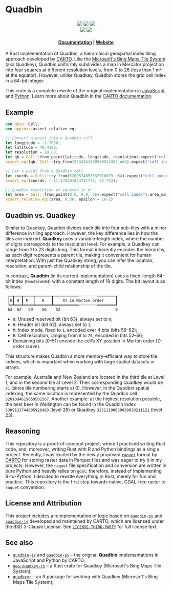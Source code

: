 # Quadbin

<p align="center">
    <a href="https://github.com/atsyplenkov/qbin/releases">
        <img src="https://img.shields.io/github/v/release/atsyplenkov/qbin?style=flat&labelColor=1C2C2E&color=dea584&logo=GitHub&logoColor=white"></a>
    <a href="https://crates.io/crates/qbin/">
        <img src="https://img.shields.io/crates/v/qbin?style=flat&labelColor=1C2C2E&color=dea584&logo=Rust&logoColor=white"></a>
    <a href="https://codecov.io/gh/atsyplenkov/qbin">
        <img src="https://img.shields.io/codecov/c/gh/atsyplenkov/qbin?style=flat&labelColor=1C2C2E&color=dea584&logo=Codecov&logoColor=white"></a>
    <br>
    <a href="https://github.com/atsyplenkov/qbin/actions/workflows/rust-ci.yml">
        <img src="https://img.shields.io/github/actions/workflow/status/atsyplenkov/qbin/rust-ci.yml?style=flat&labelColor=1C2C2E&color=dea584&logo=GitHub%20Actions&logoColor=white"></a>
    <a href="https://docs.rs/qbin/">
        <img src="https://img.shields.io/docsrs/qbin?style=flat&labelColor=1C2C2E&color=dea584&logo=Rust&logoColor=white"></a>
    <br>
</p>

<h4 align="center">
  <a href="https://docs.rs/qbin/">Documentation</a> |
  <a href="https://crates.io/crates/qbin/">Website</a>
</h4>


A Rust implementation of Quadbin, a hierarchical geospatial index tiling approach developed by [CARTO](https://github.com/CartoDB). Like the [Microsoft's Bing Maps Tile System](https://docs.microsoft.com/en-us/bingmaps/articles/bing-maps-tile-system) (aka Quadkey), Quadbin uniformly subdivides a map in Mercator projection into four squares at different resolution levels, from 0 to 26 (less than 1 m² at the equator). However, unlike Quadkey, Quadbin stores the grid cell index in a 64-bit integer.

This crate is a complete rewrite of the original implementation in [JavaScript](https://github.com/CartoDB/quadbin-js) and [Python](https://github.com/CartoDB/quadbin-py). Learn more about Quadbin in the [CARTO documentation](https://docs.carto.com/data-and-analysis/analytics-toolbox-for-snowflake/sql-reference/quadbin).
    

## Example

```rust
use qbin::Cell;
use approx::assert_relative_eq;

// Convert a point into a Quadbin cell
let longitude = -3.7038;
let latitude = 40.4168;
let resolution = 10_u8;
let qb = Cell::from_point(latitude, longitude, resolution).expect("cell index");
assert_eq!(qb, Cell::try_from(5234261499580514303_u64).expect("cell index"));

// Get a point from a Quadbin cell
let coords = Cell::try_from(5209574053332910079_u64).expect("cell index").to_point();
assert_eq!(coords, [-11.178401873711776, 33.75]);

// Quadbin resolution at equator in m²
let area = Cell::from_point(0.0, 0.0, 26).expect("cell index").area_m2();
assert_relative_eq!(area, 0.36, epsilon = 1e-2)
```

## Quadbin vs. Quadkey
Similar to Quadkey, Quadbin divides each tile into four sub-tiles with a minor difference in tiling approach. However, the key difference lies in how the tiles are indexed. **Quadkey** uses a variable-length index, where the number of digits corresponds to the resolution level. For example, a Quadkey can range from 1 to 23 digits long. This format inherently encodes the hierarchy, as each digit represents a parent tile, making it convenient for human interpretation. With just the Quadkey string, you can infer the location, resolution, and parent-child relationship of the tile.

In contrast, **Quadbin** (in its current implementation) uses a fixed-length 64-bit index (`NonZeroU64`) with a constant length of 19 digits. The bit layout is as follows:

```text
 ┏━┳━━━┳━━━━┳━━━━━━━┳━━━━━━━━━━━┈┈┈┈┈┈┈┈━━━━━━━━┓
 ┃U┃ H ┃ M  ┃   R   ┃    XY in Morton order     ┃
 ┗━┻━━━┻━━━━┻━━━━━━━┻━━━━━━━━━━━┈┈┈┈┈┈┈┈━━━━━━━━┛
 63  62   59    56    52                        0
```
- `U`: Unused reserved bit (bit 63), always set to `0`;
- `H`: Header bit (bit 62), always set to `1`;
- `M`: Index mode, fixed to `1`, encoded over 4 bits (bits 59–62); 
- `R`: Cell resolution, ranging from `0` to `26`, encoded in bits 52–56;
- Remaining bits (0–51) encode the cell’s XY position in Morton order (Z-order curve).

This structure makes Quadbin a more memory-efficient way to store tile indices, which is important when working with large spatial datasets or arrays.

For example, Australia and New Zealand are located in the third tile at Level 1, and in the second tile at Level 2. Their corresponding Quadkey would be `31` (since tile numbering starts at 0). However, in the Quadbin spatial indexing, the same location is represented by the Quadbin cell `5201094619659501567`. Another example: at the highest resolution possible, the best beer in Wellington can be found in the Quadbin index `5309133744805926483` (level 26) or Quadkey `31311100030030030211121` (level 23).

## Reasoning
This repository is a proof-of-concept project, where I practised writing Rust code, and, moreover, writing Rust with R and Python bindings as a single project. Recently, I was excited by the newly proposed  [`raquet`](https://github.com/CartoDB/raquet) format by [CARTO](https://github.com/CartoDB) for storing raster data in Parquet files and was eager to try it in my projects. However, the `raquet` file specification and conversion are written in pure Python and heavily relies on `gdal`; therefore, instead of implementing R-to-Python, I decided to rewrite everything in Rust, merely for fun and practice. This repository is the first step towards native, GDAL-free raster to `raquet` conversion.

## License and Attribution
This project includes a reimplementation of logic based on [`quadbin-py`](https://github.com/CartoDB/quadbin-py) and [`quadbin-js`](https://github.com/CartoDB/quadbin-js) developed and maintained by CARTO, which are licensed under the BSD 3-Clause License.
See [`LICENSE-THIRD-PARTY`](LICENSE-THIRD-PARTY) for full license text.

## See also
* [`quadbin-js`](https://github.com/CartoDB/quadbin-js) and [`quadbin-py`](https://github.com/CartoDB/quadbin-py) – the original **Quadbin** implementations in JavaScript and Python by CARTO;
* [`geo-quadkey-rs`](https://github.com/masaishi/geo-quadkey-rs) – a Rust crate for Quadkey (Microsoft's Bing Maps Tile System);
* [`quadkeyr`](https://docs.ropensci.org/quadkeyr/) – an R package for working with Quadkey (Microsoft's Bing Maps Tile System);


